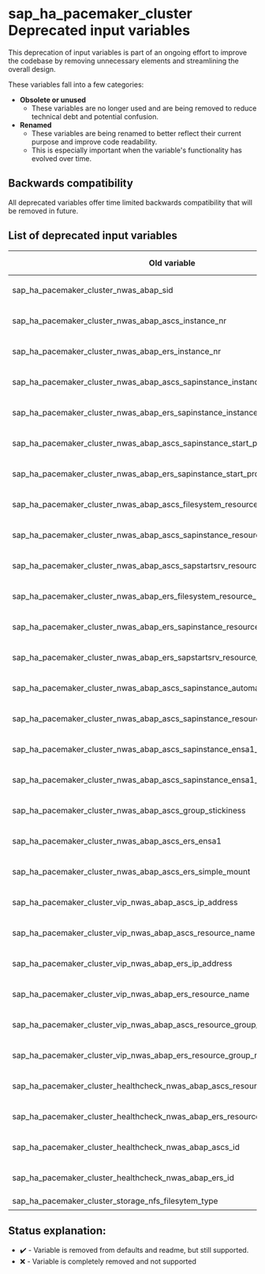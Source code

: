 # sap_ha_pacemaker_cluster Deprecated input variables

This deprecation of input variables is part of an ongoing effort to improve the codebase by removing unnecessary elements and streamlining the overall design.

These variables fall into a few categories:
- **Obsolete or unused**
  - These variables are no longer used and are being removed to reduce technical debt and potential confusion.
- **Renamed**
  - These variables are being renamed to better reflect their current purpose and improve code readability.
  - This is especially important when the variable's functionality has evolved over time.

## Backwards compatibility
All deprecated variables offer time limited backwards compatibility that will be removed in future.

## List of deprecated input variables
| Old variable | New variable | Backwards compatible | Reason |
| -------- | --------- | --------- | --------- |
| sap_ha_pacemaker_cluster_nwas_abap_sid | sap_ha_pacemaker_cluster_nwas_sid | :heavy_check_mark: | Removal of `_abap_` |
| sap_ha_pacemaker_cluster_nwas_abap_ascs_instance_nr | sap_ha_pacemaker_cluster_nwas_ascs_instance_nr | :heavy_check_mark: | Removal of `_abap_` |
| sap_ha_pacemaker_cluster_nwas_abap_ers_instance_nr | sap_ha_pacemaker_cluster_nwas_ers_instance_nr | :heavy_check_mark: | Removal of `_abap_` |
| sap_ha_pacemaker_cluster_nwas_abap_ascs_sapinstance_instance_name | sap_ha_pacemaker_cluster_nwas_ascs_sapinstance_instance_name | :heavy_check_mark: | Removal of `_abap_` |
| sap_ha_pacemaker_cluster_nwas_abap_ers_sapinstance_instance_name | sap_ha_pacemaker_cluster_nwas_ers_sapinstance_instance_name | :heavy_check_mark: | Removal of `_abap_` |
| sap_ha_pacemaker_cluster_nwas_abap_ascs_sapinstance_start_profile_string | sap_ha_pacemaker_cluster_nwas_ascs_sapinstance_start_profile_string | :heavy_check_mark: | Removal of `_abap_` |
| sap_ha_pacemaker_cluster_nwas_abap_ers_sapinstance_start_profile_string | sap_ha_pacemaker_cluster_nwas_ers_sapinstance_start_profile_string | :heavy_check_mark: | Removal of `_abap_` |
| sap_ha_pacemaker_cluster_nwas_abap_ascs_filesystem_resource_name | sap_ha_pacemaker_cluster_nwas_ascs_filesystem_resource_name | :heavy_check_mark: | Removal of `_abap_` |
| sap_ha_pacemaker_cluster_nwas_abap_ascs_sapinstance_resource_name | sap_ha_pacemaker_cluster_nwas_ascs_sapinstance_resource_name | :heavy_check_mark: | Removal of `_abap_` |
| sap_ha_pacemaker_cluster_nwas_abap_ascs_sapstartsrv_resource_name | sap_ha_pacemaker_cluster_nwas_ascs_sapstartsrv_resource_name | :heavy_check_mark: | Removal of `_abap_` |
| sap_ha_pacemaker_cluster_nwas_abap_ers_filesystem_resource_name | sap_ha_pacemaker_cluster_nwas_ers_filesystem_resource_name | :heavy_check_mark: | Removal of `_abap_` |
| sap_ha_pacemaker_cluster_nwas_abap_ers_sapinstance_resource_name | sap_ha_pacemaker_cluster_nwas_ers_sapinstance_resource_name | :heavy_check_mark: | Removal of `_abap_` |
| sap_ha_pacemaker_cluster_nwas_abap_ers_sapstartsrv_resource_name | sap_ha_pacemaker_cluster_nwas_ers_sapstartsrv_resource_name | :heavy_check_mark: | Removal of `_abap_` |
| sap_ha_pacemaker_cluster_nwas_abap_ascs_sapinstance_automatic_recover_bool | sap_ha_pacemaker_cluster_nwas_cs_sapinstance_automatic_recover_bool | :heavy_check_mark: | Removal of `_abap_` |
| sap_ha_pacemaker_cluster_nwas_abap_ascs_sapinstance_resource_stickiness | sap_ha_pacemaker_cluster_nwas_cs_sapinstance_resource_stickiness | :heavy_check_mark: | Removal of `_abap_` |
| sap_ha_pacemaker_cluster_nwas_abap_ascs_sapinstance_ensa1_migration_threshold | sap_ha_pacemaker_cluster_nwas_cs_sapinstance_ensa1_migration_threshold | :heavy_check_mark: | Removal of `_abap_` |
| sap_ha_pacemaker_cluster_nwas_abap_ascs_sapinstance_ensa1_failure_timeout | sap_ha_pacemaker_cluster_nwas_cs_sapinstance_ensa1_failure_timeout | :heavy_check_mark: | Removal of `_abap_` |
| sap_ha_pacemaker_cluster_nwas_abap_ascs_group_stickiness | sap_ha_pacemaker_cluster_nwas_cs_group_stickiness | :heavy_check_mark: | Removal of `_abap_` |
| sap_ha_pacemaker_cluster_nwas_abap_ascs_ers_ensa1 | sap_ha_pacemaker_cluster_nwas_cs_ensa1 | :heavy_check_mark: | Removal of `_abap_` |
| sap_ha_pacemaker_cluster_nwas_abap_ascs_ers_simple_mount | sap_ha_pacemaker_cluster_nwas_cs_ers_simple_mount | :heavy_check_mark: | Removal of `_abap_` |
| sap_ha_pacemaker_cluster_vip_nwas_abap_ascs_ip_address | sap_ha_pacemaker_cluster_vip_nwas_ascs_ip_address | :heavy_check_mark: | Removal of `_abap_` |
| sap_ha_pacemaker_cluster_vip_nwas_abap_ascs_resource_name | sap_ha_pacemaker_cluster_vip_nwas_ascs_resource_name | :heavy_check_mark: | Removal of `_abap_` |
| sap_ha_pacemaker_cluster_vip_nwas_abap_ers_ip_address | sap_ha_pacemaker_cluster_vip_nwas_ers_ip_address | :heavy_check_mark: | Removal of `_abap_` |
| sap_ha_pacemaker_cluster_vip_nwas_abap_ers_resource_name | sap_ha_pacemaker_cluster_vip_nwas_ers_resource_name | :heavy_check_mark: | Removal of `_abap_` |
| sap_ha_pacemaker_cluster_vip_nwas_abap_ascs_resource_group_name | sap_ha_pacemaker_cluster_vip_nwas_ascs_resource_group_name | :heavy_check_mark: | Removal of `_abap_` |
| sap_ha_pacemaker_cluster_vip_nwas_abap_ers_resource_group_name | sap_ha_pacemaker_cluster_vip_nwas_ers_resource_group_name | :heavy_check_mark: | Removal of `_abap_` |
| sap_ha_pacemaker_cluster_healthcheck_nwas_abap_ascs_resource_name | sap_ha_pacemaker_cluster_healthcheck_nwas_ascs_resource_name | :heavy_check_mark: | Removal of `_abap_` |
| sap_ha_pacemaker_cluster_healthcheck_nwas_abap_ers_resource_name | sap_ha_pacemaker_cluster_healthcheck_nwas_ers_resource_name | :heavy_check_mark: | Removal of `_abap_` |
| sap_ha_pacemaker_cluster_healthcheck_nwas_abap_ascs_id | sap_ha_pacemaker_cluster_healthcheck_nwas_ascs_id | :heavy_check_mark: | Removal of `_abap_` |
| sap_ha_pacemaker_cluster_healthcheck_nwas_abap_ers_id | sap_ha_pacemaker_cluster_healthcheck_nwas_ers_id | :heavy_check_mark: | Removal of `_abap_` |
| sap_ha_pacemaker_cluster_storage_nfs_filesytem_type | sap_ha_pacemaker_cluster_storage_nfs_filesystem_type | :heavy_check_mark: | Typo |


## Status explanation:
- :heavy_check_mark: - Variable is removed from defaults and readme, but still supported.
- :x: - Variable is completely removed and not supported
